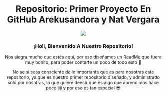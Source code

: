 <p align="center">
<h1 align="center">Repositorio: Primer Proyecto En GitHub Arekusandora y Nat Vergara</h1>
<div align="center"><img src="https://i.pinimg.com/564x/7d/a2/ab/7da2abca1de4d6219dee0d9407f67e9b.jpg"></div>
</p>
<p align="center">
<h3 align="center">¡Holi, Bienvenido A Nuestro Repositorio!</h3>
</p>
<p align="center">Nos alegra mucho que estés aquí, por eso diseñamos un ReadMe que fuera muy bonito, para poder contarte un poco de todo esto 🖤</p>

<p align="center">No se si seas consciente de lo importante que es para nosotras este repositorio, ya que es nuestro primer repositorio diseñado, y administrado solo por nosotras, lo que quiere deecir que es algo que aprendimos hace poco jiji y por eso es tan especial 😎</p>


